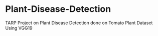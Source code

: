 # Plant-Disease-Detection
TARP Project on Plant Disease Detection done on Tomato Plant Dataset Using VGG19
